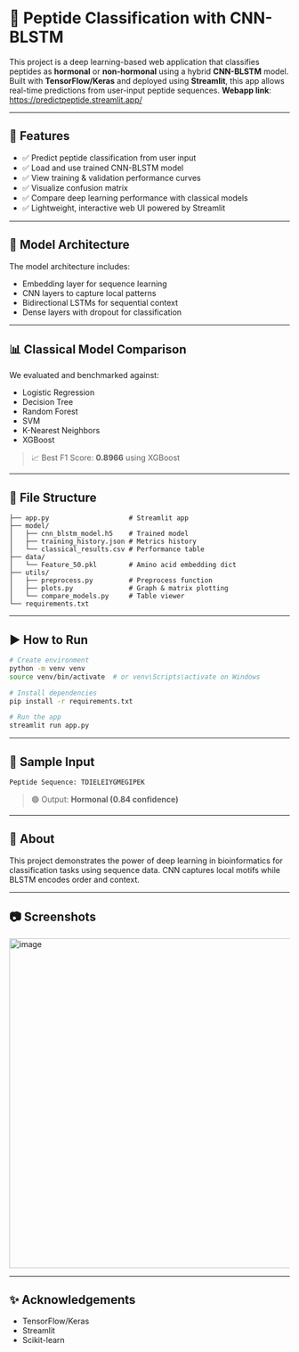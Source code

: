 # 🧬 Peptide Classification with CNN-BLSTM

This project is a deep learning-based web application that classifies peptides as **hormonal** or **non-hormonal** using a hybrid **CNN-BLSTM** model. Built with **TensorFlow/Keras** and deployed using **Streamlit**, this app allows real-time predictions from user-input peptide sequences.
**Webapp link**: https://predictpeptide.streamlit.app/

---

## 🚀 Features

- ✅ Predict peptide classification from user input
- ✅ Load and use trained CNN-BLSTM model
- ✅ View training & validation performance curves
- ✅ Visualize confusion matrix
- ✅ Compare deep learning performance with classical models
- ✅ Lightweight, interactive web UI powered by Streamlit

---

## 🧠 Model Architecture

The model architecture includes:
- Embedding layer for sequence learning
- CNN layers to capture local patterns
- Bidirectional LSTMs for sequential context
- Dense layers with dropout for classification

---

## 📊 Classical Model Comparison

We evaluated and benchmarked against:
- Logistic Regression
- Decision Tree
- Random Forest
- SVM
- K-Nearest Neighbors
- XGBoost

> 📈 Best F1 Score: **0.8966** using XGBoost

---

## 📁 File Structure

```
├── app.py                    # Streamlit app
├── model/
│   ├── cnn_blstm_model.h5    # Trained model
│   ├── training_history.json # Metrics history
│   └── classical_results.csv # Performance table
├── data/
│   └── Feature_50.pkl        # Amino acid embedding dict
├── utils/
│   ├── preprocess.py         # Preprocess function
│   ├── plots.py              # Graph & matrix plotting
│   └── compare_models.py     # Table viewer
└── requirements.txt
```

---

## ▶️ How to Run

```bash
# Create environment
python -m venv venv
source venv/bin/activate  # or venv\Scripts\activate on Windows

# Install dependencies
pip install -r requirements.txt

# Run the app
streamlit run app.py

```

---

## 🧬 Sample Input

```
Peptide Sequence: TDIELEIYGMEGIPEK
```

> 🟢 Output: **Hormonal (0.84 confidence)**

---

## 📌 About

This project demonstrates the power of deep learning in bioinformatics for classification tasks using sequence data. CNN captures local motifs while BLSTM encodes order and context.

---

## 📷 Screenshots

<img width="592" alt="image" src="https://github.com/user-attachments/assets/9d291592-4a62-47ab-871c-27ee1536321b" />

---

## ✨ Acknowledgements

- TensorFlow/Keras
- Streamlit
- Scikit-learn
